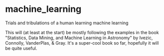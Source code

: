 machine_learning
================

Trials and tribulations of a human learning machine learning

This will (at least at the start) be mostly following the examples in
the book "Statistics, Data Mining, and Machine Learning in Astronomy"
by Ivezic, Connolly, VanderPlas, & Gray. It's a super-cool book so
far, hopefully it will be quite useful.
